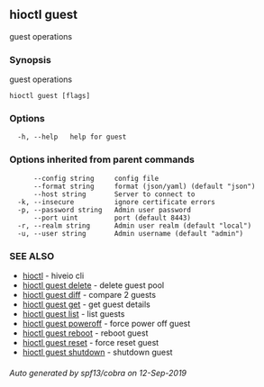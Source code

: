 ## hioctl guest

guest operations

### Synopsis

guest operations

```
hioctl guest [flags]
```

### Options

```
  -h, --help   help for guest
```

### Options inherited from parent commands

```
      --config string     config file
      --format string     format (json/yaml) (default "json")
      --host string       Server to connect to
  -k, --insecure          ignore certificate errors
  -p, --password string   Admin user password
      --port uint         port (default 8443)
  -r, --realm string      Admin user realm (default "local")
  -u, --user string       Admin username (default "admin")
```

### SEE ALSO

* [hioctl](hioctl.md)	 - hiveio cli
* [hioctl guest delete](hioctl_guest_delete.md)	 - delete guest pool
* [hioctl guest diff](hioctl_guest_diff.md)	 - compare 2 guests
* [hioctl guest get](hioctl_guest_get.md)	 - get guest details
* [hioctl guest list](hioctl_guest_list.md)	 - list guests
* [hioctl guest poweroff](hioctl_guest_poweroff.md)	 - force power off guest
* [hioctl guest reboot](hioctl_guest_reboot.md)	 - reboot guest
* [hioctl guest reset](hioctl_guest_reset.md)	 - force reset guest
* [hioctl guest shutdown](hioctl_guest_shutdown.md)	 - shutdown guest

###### Auto generated by spf13/cobra on 12-Sep-2019

